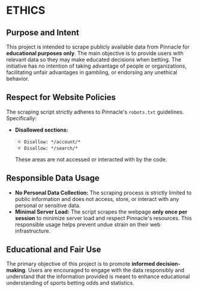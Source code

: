 # ETHICS

## Purpose and Intent

This project is intended to scrape publicly available data from Pinnacle for **educational purposes only**. The main objective is to provide users with relevant data so they may make educated decisions when betting. The initiative has no intention of taking advantage of people or organizations, facilitating unfair advantages in gambling, or endorsing any unethical behavior.

## Respect for Website Policies

The scraping script strictly adheres to Pinnacle's `robots.txt` guidelines. Specifically:
- **Disallowed sections:**
  - `Disallow: */account/*`
  - `Disallow: */search/*`
  
  These areas are not accessed or interacted with by the code.

## Responsible Data Usage

- **No Personal Data Collection:** The scraping process is strictly limited to public information and does not access, store, or interact with any personal or sensitive data.
- **Minimal Server Load:** The script scrapes the webpage **only once per session** to minimize server load and respect Pinnacle's resources. This responsible usage helps prevent undue strain on their web infrastructure.

## Educational and Fair Use

The primary objective of this project is to promote **informed decision-making**. Users are encouraged to engage with the data responsibly and understand that the information provided is meant to enhance educational understanding of sports betting odds and statistics.
